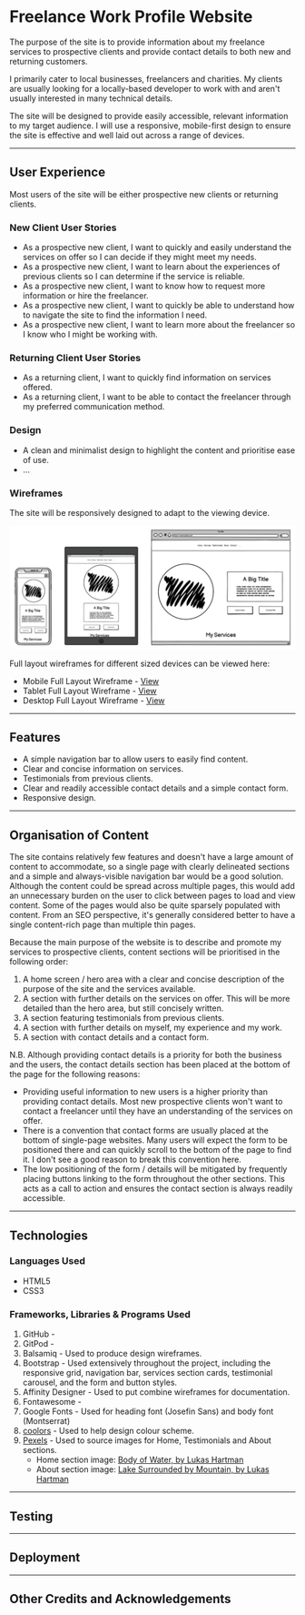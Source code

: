 # Freelance Work Profile Website

The purpose of the site is to provide information about my freelance services to prospective clients and provide contact details to both new and returning customers.

I primarily cater to local businesses, freelancers and charities. My clients are usually looking for a locally-based developer to work with and aren't usually interested in many technical details.

The site will be designed to provide easily accessible, relevant information to my target audience. I will use a responsive, mobile-first design to ensure the site is effective and well laid out across a range of devices.

***

## User Experience

Most users of the site will be either prospective new clients or returning clients. 

### New Client User Stories

* As a prospective new client, I want to quickly and easily understand the services on offer so I can decide if they might meet my needs.
* As a prospective new client, I want to learn about the experiences of previous clients so I can determine if the service is reliable.
* As a prospective new client, I want to know how to request more information or hire the freelancer.
* As a prospective new client, I want to quickly be able to understand how to navigate the site to find the information I need.
* As a prospective new client, I want to learn more about the freelancer so I know who I might be working with.

### Returning Client User Stories

* As a returning client, I want to quickly find information on services offered.
* As a returning client, I want to be able to contact the freelancer through my preferred communication method. 

### Design

* A clean and minimalist design to highlight the content and prioritise ease of use.
* ...

### Wireframes

The site will be responsively designed to adapt to the viewing device.

![An illustration of the landing page on different devices](documentation/wireframes/responsive_layouts.png)

Full layout wireframes for different sized devices can be viewed here:
* Mobile Full Layout Wireframe - [View](documentation/wireframes/mobile_layout.png)
* Tablet Full Layout Wireframe - [View](documentation/wireframes/tablet_layout.png)
* Desktop Full Layout Wireframe - [View](documentation/wireframes/desktop_layout.png)

***

## Features

* A simple navigation bar to allow users to easily find content.
* Clear and concise information on services.
* Testimonials from previous clients.
* Clear and readily accessible contact details and a simple contact form.
* Responsive design.

***

## Organisation of Content

The site contains relatively few features and doesn't have a large amount of content to accommodate, so a single page with clearly delineated sections and a simple and always-visible navigation bar would be a good solution. Although the content could be spread across multiple pages, this would add an unnecessary  burden on the user to click between pages to load and view content. Some of the pages would also be quite sparsely populated with content. From an SEO perspective, it's generally considered better to have a single content-rich page than multiple thin pages.

Because the main purpose of the website is to describe and promote my services to prospective clients, content sections will be prioritised in the following order:

1. A home screen / hero area with a clear and concise description of the purpose of the site and the services available.
2. A section with further details on the services on offer. This will be more detailed than the hero area, but still concisely written.
3. A section featuring testimonials from previous clients.
4. A section with further details on myself, my experience and my work.
5. A section with contact details and a contact form.

N.B. Although providing contact details is a priority for both the business and the users, the contact details section has been placed at the bottom of the page for the following reasons:

* Providing useful information to new users is a higher priority than providing contact details. Most new prospective clients won't want to contact a freelancer until they have an understanding of the services on offer.
* There is a convention that contact forms are usually placed at the bottom of single-page websites. Many users will expect the form to be positioned there and can quickly scroll to the bottom of the page to find it. I don't see a good reason to break this convention here.
* The low positioning of the form / details will be mitigated by frequently placing buttons linking to the form throughout the other sections. This acts as a call to action and ensures the contact section is always readily accessible.

***

## Technologies

### Languages Used

* HTML5
* CSS3

### Frameworks, Libraries & Programs Used

1. GitHub - 
2. GitPod - 
3. Balsamiq - Used to produce design wireframes.
4. Bootstrap - Used extensively throughout the project, including the responsive grid, navigation bar, services section cards, testimonial carousel, and the form and button styles.
5. Affinity Designer - Used to put combine wireframes for documentation.
6. Fontawesome - 
7. Google Fonts - Used for heading font (Josefin Sans) and body font (Montserrat)
8. [coolors](https://coolors.co/) - Used to help design colour scheme. 
9. [Pexels](https://www.pexels.com) - Used to source images for Home, Testimonials and About sections.
    - Home section image: [Body of Water, by Lukas Hartman](https://www.pexels.com/photo/body-of-water-1462011/)
    - About section image: [Lake Surrounded by Mountain, by Lukas Hartman](https://www.pexels.com/photo/lake-surrounded-by-mountain-1462012/)

***

## Testing

***

## Deployment

***

## Other Credits and Acknowledgements
